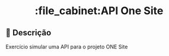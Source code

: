 <h1 align="center">:file_cabinet:API One Site</h1>

## :memo: Descrição
Exercício simular uma API para o projeto ONE Site
